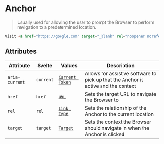 # Anchor

> Usually used for allowing the user to prompt the Browser to perform navigation to a predetermined location.

```html render
Visit <a href="https://google.com" target="_blank" rel="noopener noreferrer">google.com</a>!
```

## Attributes

| Attribute      | Svelte    | Values                                                                              | Description                                                                        |
| -------------- | --------- | ----------------------------------------------------------------------------------- | ---------------------------------------------------------------------------------- |
| `aria-current` | `current` | [`Current Token`](https://www.digitala11y.com/aria-current-state/)                  | Allows for assistive software to pick up that the Anchor is active and the context |
| `href`         | `href`    | [`URL`](https://developer.mozilla.org/en-US/docs/Web/HTML/Element/a#attr-href)      | Sets the target URL to navigate the Browser to                                     |
| `rel`          | `rel`     | [`Link Type`](https://developer.mozilla.org/en-US/docs/Web/HTML/Link_types)         | Sets the relationship of the Anchor to the current location                        |
| `target`       | `target`  | [`Target`](https://developer.mozilla.org/en-US/docs/Web/HTML/Element/a#attr-target) | Sets the context the Browser should navigate in when the Anchor is clicked         |
